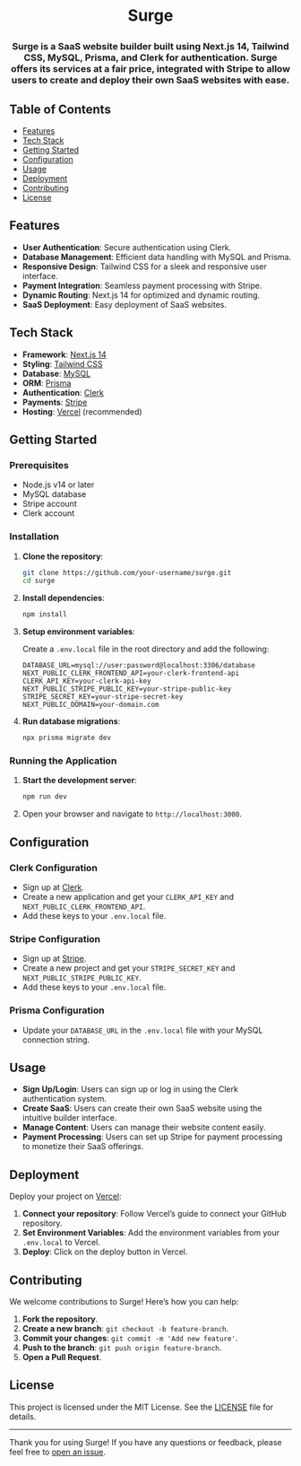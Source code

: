 # <p align="center">Surge</p>

### <p align="center">Surge is a SaaS website builder built using Next.js 14, Tailwind CSS, MySQL, Prisma, and Clerk for authentication. Surge offers its services at a fair price, integrated with Stripe to allow users to create and deploy their own SaaS websites with ease.</p>


## Table of Contents

- [Features](#features)
- [Tech Stack](#tech-stack)
- [Getting Started](#getting-started)
- [Configuration](#configuration)
- [Usage](#usage)
- [Deployment](#deployment)
- [Contributing](#contributing)
- [License](#license)

## Features

- **User Authentication**: Secure authentication using Clerk.
- **Database Management**: Efficient data handling with MySQL and Prisma.
- **Responsive Design**: Tailwind CSS for a sleek and responsive user interface.
- **Payment Integration**: Seamless payment processing with Stripe.
- **Dynamic Routing**: Next.js 14 for optimized and dynamic routing.
- **SaaS Deployment**: Easy deployment of SaaS websites.

## Tech Stack

- **Framework**: [Next.js 14](https://nextjs.org/)
- **Styling**: [Tailwind CSS](https://tailwindcss.com/)
- **Database**: [MySQL](https://www.mysql.com/)
- **ORM**: [Prisma](https://www.prisma.io/)
- **Authentication**: [Clerk](https://clerk.dev/)
- **Payments**: [Stripe](https://stripe.com/)
- **Hosting**: [Vercel](https://vercel.com/) (recommended)

## Getting Started

### Prerequisites

- Node.js v14 or later
- MySQL database
- Stripe account
- Clerk account

### Installation

1. **Clone the repository**:
    ```bash
    git clone https://github.com/your-username/surge.git
    cd surge
    ```

2. **Install dependencies**:
    ```bash
    npm install
    ```

3. **Setup environment variables**:

    Create a `.env.local` file in the root directory and add the following:
    ```env
    DATABASE_URL=mysql://user:password@localhost:3306/database
    NEXT_PUBLIC_CLERK_FRONTEND_API=your-clerk-frontend-api
    CLERK_API_KEY=your-clerk-api-key
    NEXT_PUBLIC_STRIPE_PUBLIC_KEY=your-stripe-public-key
    STRIPE_SECRET_KEY=your-stripe-secret-key
    NEXT_PUBLIC_DOMAIN=your-domain.com
    ```

4. **Run database migrations**:
    ```bash
    npx prisma migrate dev
    ```

### Running the Application

1. **Start the development server**:
    ```bash
    npm run dev
    ```

2. Open your browser and navigate to `http://localhost:3000`.

## Configuration

### Clerk Configuration

- Sign up at [Clerk](https://clerk.dev/).
- Create a new application and get your `CLERK_API_KEY` and `NEXT_PUBLIC_CLERK_FRONTEND_API`.
- Add these keys to your `.env.local` file.

### Stripe Configuration

- Sign up at [Stripe](https://stripe.com/).
- Create a new project and get your `STRIPE_SECRET_KEY` and `NEXT_PUBLIC_STRIPE_PUBLIC_KEY`.
- Add these keys to your `.env.local` file.

### Prisma Configuration

- Update your `DATABASE_URL` in the `.env.local` file with your MySQL connection string.

## Usage

- **Sign Up/Login**: Users can sign up or log in using the Clerk authentication system.
- **Create SaaS**: Users can create their own SaaS website using the intuitive builder interface.
- **Manage Content**: Users can manage their website content easily.
- **Payment Processing**: Users can set up Stripe for payment processing to monetize their SaaS offerings.

## Deployment

Deploy your project on [Vercel](https://vercel.com/):

1. **Connect your repository**: Follow Vercel’s guide to connect your GitHub repository.
2. **Set Environment Variables**: Add the environment variables from your `.env.local` to Vercel.
3. **Deploy**: Click on the deploy button in Vercel.

## Contributing

We welcome contributions to Surge! Here’s how you can help:

1. **Fork the repository**.
2. **Create a new branch**: `git checkout -b feature-branch`.
3. **Commit your changes**: `git commit -m 'Add new feature'`.
4. **Push to the branch**: `git push origin feature-branch`.
5. **Open a Pull Request**.

## License

This project is licensed under the MIT License. See the [LICENSE](LICENSE) file for details.

---

Thank you for using Surge! If you have any questions or feedback, please feel free to [open an issue](https://github.com/bbyc4kes/surge/issues).
